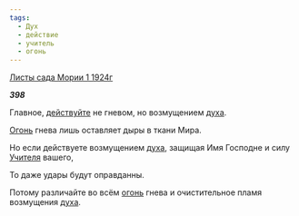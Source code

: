 ```yaml
---
tags:
  - Дух
  - действие
  - учитель
  - огонь
---
```

[Листы сада Мории 1 1924г](https://127.0.0.1:4002/agni/1924)

___398___

Главное, [действуйте](../../../tags/#действие) не гневом, но возмущением [духа](../../../tags/#Дух).   

[Огонь](../../../tags/#[огонь](../../../tags/#огонь)) гнева лишь оставляет дыры в ткани Мира.   

Но если действуете возмущением [духа](../../../tags/#Дух), защищая Имя Господне и силу [Учителя](../../../tags/#учитель) вашего,   

То даже удары будут оправданны.   

Потому различайте во всём [огонь](../../../tags/#огонь) гнева и очистительное пламя возмущения [духа](../../../tags/#Дух).   

